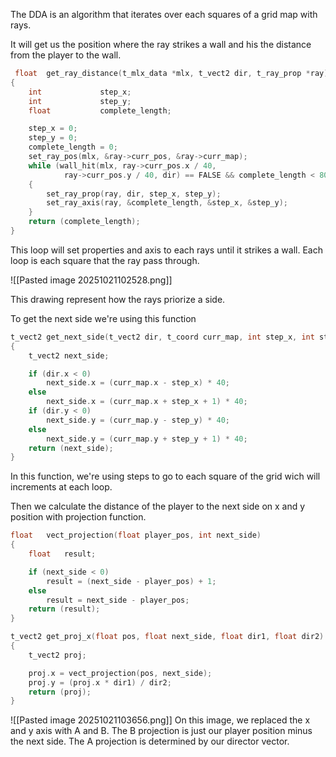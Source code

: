 The DDA is an algorithm that iterates over each squares of a grid map with rays.

It will get us the position where the ray strikes a wall and his the distance from the player to the wall.
 
```c
 float	get_ray_distance(t_mlx_data *mlx, t_vect2 dir, t_ray_prop *ray)
{
	int				step_x;
	int				step_y;
	float			complete_length;

	step_x = 0;
	step_y = 0;
	complete_length = 0;
	set_ray_pos(mlx, &ray->curr_pos, &ray->curr_map);
	while (wall_hit(mlx, ray->curr_pos.x / 40,
			ray->curr_pos.y / 40, dir) == FALSE && complete_length < 800)
	{
		set_ray_prop(ray, dir, step_x, step_y);
		set_ray_axis(ray, &complete_length, &step_x, &step_y);
	}
	return (complete_length);
}
```

This loop will set properties and axis to each rays until it strikes a wall.
Each loop is each square that the ray pass through.

![[Pasted image 20251021102528.png]]

This drawing represent how the rays priorize a side.

To get the next side we're using this function
```c
t_vect2	get_next_side(t_vect2 dir, t_coord curr_map, int step_x, int step_y)
{
	t_vect2	next_side;

	if (dir.x < 0)
		next_side.x = (curr_map.x - step_x) * 40;
	else
		next_side.x = (curr_map.x + step_x + 1) * 40;
	if (dir.y < 0)
		next_side.y = (curr_map.y - step_y) * 40;
	else
		next_side.y = (curr_map.y + step_y + 1) * 40;
	return (next_side);
}
```

In this function, we're using steps to go to each square of the grid wich will increments at each loop.

Then we calculate the distance of the player to the next side on x and y position
with projection function.

```c
float	vect_projection(float player_pos, int next_side)
{
	float	result;

	if (next_side < 0)
		result = (next_side - player_pos) + 1;
	else
		result = next_side - player_pos;
	return (result);
}

t_vect2	get_proj_x(float pos, float next_side, float dir1, float dir2)
{
	t_vect2	proj;

	proj.x = vect_projection(pos, next_side);
	proj.y = (proj.x * dir1) / dir2;
	return (proj);
}
```


![[Pasted image 20251021103656.png]]
On this image, we replaced the x and y axis with A and B.
The B projection is just our player position minus the next side.
The A projection is determined by our director vector.
